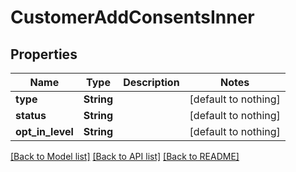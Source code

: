 # CustomerAddConsentsInner


## Properties
Name | Type | Description | Notes
------------ | ------------- | ------------- | -------------
**type** | **String** |  | [default to nothing]
**status** | **String** |  | [default to nothing]
**opt_in_level** | **String** |  | [default to nothing]


[[Back to Model list]](../README.md#models) [[Back to API list]](../README.md#api-endpoints) [[Back to README]](../README.md)


